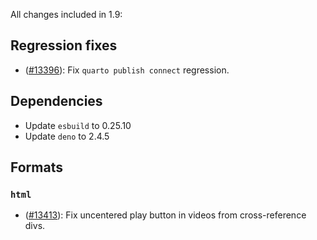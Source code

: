 All changes included in 1.9:

## Regression fixes

- ([#13396](https://github.com/quarto-dev/quarto-cli/issues/13396)): Fix `quarto publish connect` regression.

## Dependencies

- Update `esbuild` to 0.25.10
- Update `deno` to 2.4.5

## Formats

### `html`

- ([#13413](https://github.com/quarto-dev/quarto-cli/issues/13413)): Fix uncentered play button in videos from cross-reference divs.
